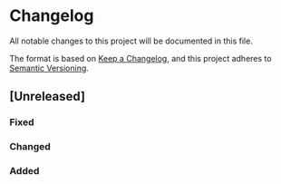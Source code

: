 <!-- Copyright (c) 2023 Golioth, Inc. -->
<!-- SPDX-License-Identifier: Apache-2.0 -->

# Changelog
All notable changes to this project will be documented in this file.

The format is based on [Keep a Changelog](https://keepachangelog.com/en/1.1.0/),
and this project adheres to [Semantic Versioning](https://semver.org/spec/v2.0.0.html).

## [Unreleased]

### Fixed

### Changed

### Added
